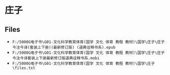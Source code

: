 # 庄子

## Files

- `F:/5000G电子书\G01-文化科学教育体育(国学 文化 体育 教程 教材)\国学\庄子\庄子今注今译(套装上下册)(最新修订版) (道典诠释书系).epub`
- `F:/5000G电子书\G01-文化科学教育体育(国学 文化 体育 教程 教材)\国学\庄子\庄子今注今译套装上下册最新修订版道典诠释书系.mobi`
- `F:/5000G电子书\G01-文化科学教育体育(国学 文化 体育 教程 教材)\国学\庄子\files.txt`
